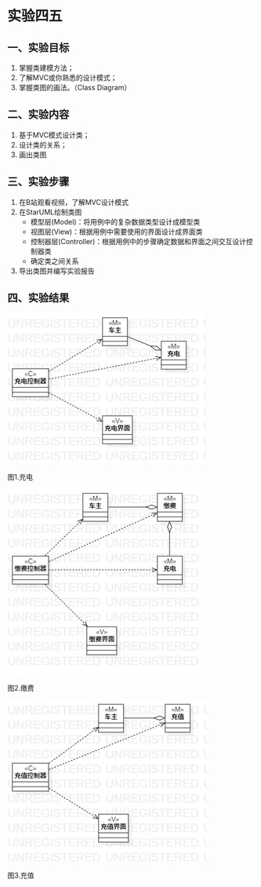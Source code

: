 # 实验四五

## 一、实验目标

1. 掌握类建模方法；
2. 了解MVC或你熟悉的设计模式；
3. 掌握类图的画法。（Class Diagram）

## 二、实验内容

1. 基于MVC模式设计类；
2. 设计类的关系；
3. 画出类图

## 三、实验步骤

1. 在B站观看视频，了解MVC设计模式
2. 在StarUML绘制类图
    * 模型层(Model)：将用例中的复杂数据类型设计成模型类  
    * 视图层(View)：根据用例中需要使用的界面设计成界面类  
	* 控制器层(Controller)：根据用例中的步骤确定数据和界面之间交互设计控制器类 
    * 确定类之间关系 
3. 导出类图并编写实验报告

## 四、实验结果
![充电类图](./lab4_ClassDiagram1.png)

图1.充电

![缴费类图](./lab4_ClassDiagram2.png)

图2.缴费

![充值类图](./lab4_ClassDiagram3.png)

图3.充值
